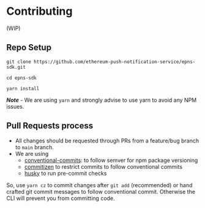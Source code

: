 # Contributing

(WIP)

## Repo Setup
```
git clone https://github.com/ethereum-push-notification-service/epns-sdk.git

cd epns-sdk
```

```
yarn install
```
***Note*** -
We are using `yarn` and strongly advise to use yarn to avoid any NPM issues.


## Pull Requests process
- All changes should be requested through PRs from a feature/bug branch to `main` branch.
- We are using 
   - [conventional-commits](https://www.conventionalcommits.org/en/v1.0.0/#summary): to follow semver for npm package versioning
   - [commitizen](https://github.com/commitizen/cz-cli) to restrict commits to follow conventional commits
   - [husky](https://typicode.github.io/husky/#/) to run pre-commit checks

So, use `yarn cz` to commit changes after `git add` (recommended) or hand crafted git commit messages to follow conventional commit. Otherwise the CLI will prevent you from committing code.


